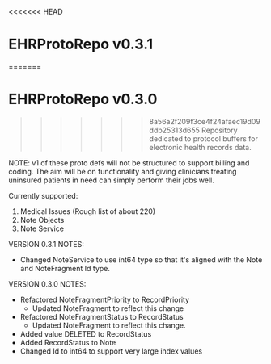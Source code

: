 <<<<<<< HEAD
# EHRProtoRepo v0.3.1
=======
# EHRProtoRepo v0.3.0

>>>>>>> 8a56a2f209f3ce4f24afaec19d09ddb25313d655
Repository dedicated to protocol buffers for electronic health records data.

NOTE: v1 of these proto defs will not be structured to support billing and coding. The aim will be on functionality and giving clinicians treating uninsured patients in need can simply perform their jobs well.

Currently supported:
1. Medical Issues (Rough list of about 220)
2. Note Objects
3. Note Service

VERSION 0.3.1 NOTES:
- Changed NoteService to use int64 type so that it's aligned with the Note and NoteFragment Id type. 

VERSION 0.3.0 NOTES:
- Refactored NoteFragmentPriority to RecordPriority
    - Updated NoteFragment to reflect this change
- Refactored NoteFragmentStatus to RecordStatus
    - Updated NoteFragment to reflect this change.
- Added value DELETED to RecordStatus
- Added RecordStatus to Note
- Changed Id to int64 to support very large index values